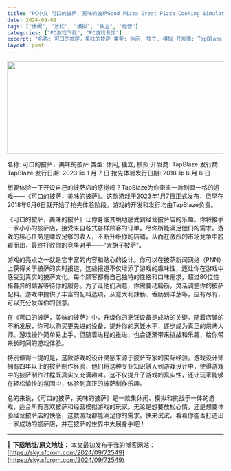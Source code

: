 ```yaml
---
title: "PC中文 可口的披萨，美味的披萨Good Pizza Great Pizza Cooking Simulator Game v5.23.0 1.57G"
date: 2024-09-09
tags: ["休闲", "放松", "模拟", "独立", "经营"]
categories: ["PC游戏下载", "PC游戏专区"]
excerpt: "名称: 可口的披萨，美味的披萨 类型: 休闲, 独立, 模拟 开发商: TapBlaze 发行商: TapBlaze 发行日期: 2023 年 1 月 7 日 抢先体验发行日期: 2018 年 6 月 6 日 想要体验一下开设自己的披萨店的感觉吗？TapBlaze为你带来一款别具一格的游戏——《可口&hellip;"
layout: post
---
```


<img class="aligncenter size-full wp-image-72550" src="https://sky.sfcrom.com/wp-content/uploads/2024/09/202409090757144.webp" alt="" width="660" height="215" />

名称: 可口的披萨，美味的披萨
类型: 休闲, 独立, 模拟
开发商: TapBlaze
发行商: TapBlaze
发行日期: 2023 年 1 月 7 日
抢先体验发行日期: 2018 年 6 月 6 日

想要体验一下开设自己的披萨店的感觉吗？TapBlaze为你带来一款别具一格的游戏——《可口的披萨，美味的披萨》。这款游戏于2023年1月7日正式发布，但早在2018年6月6日就开始了抢先体验阶段。游戏的开发和发行均由TapBlaze负责。

《可口的披萨，美味的披萨》让你身临其境地感受到经营披萨店的乐趣。你将接手一家小小的披萨店，接受来自各式各样顾客的订单，尽你所能满足他们的需求。游戏的核心任务是赚取足够的收入，不断升级你的店铺，从而在激烈的市场竞争中脱颖而出，最终打败你的竞争对手——“大胡子披萨”。

游戏的亮点之一就是它丰富的内容和贴心的设计。你可以在披萨新闻网络（PNN）上获得关于披萨的实时报道，这些报道不仅增添了游戏的趣味性，还让你在游戏中感受到真实的披萨文化。每个顾客都有自己独特的性格和口味需求，超过80位性格各异的顾客等待你的服务。为了让他们满意，你需要动脑筋，灵活调整你的披萨配料。游戏中提供了丰富的配料选项，从意大利辣肠、香肠到洋葱等，应有尽有，可以充分发挥你的创意。

在《可口的披萨，美味的披萨》中，升级你的烹饪设备是成功的关键。随着店铺的不断发展，你可以购买更先进的设备，提升你的烹饪水平，逐步成为真正的烘烤大师。游戏操作简单易上手，但随着进程的推进，也会逐渐带来挑战和乐趣，给你带来长时间的游戏体验。

特别值得一提的是，这款游戏的设计灵感来源于披萨专家的实际经验。游戏设计师拥有四年以上的披萨制作经验，他们将这种专业知识融入到游戏设计中，使得游戏中的披萨制作过程既真实又充满趣味。这不仅提升了游戏的真实性，还让玩家能够在轻松愉快的氛围中，体验到真正的披萨制作乐趣。

总的来说，《可口的披萨，美味的披萨》是一款集休闲、模拟和挑战于一体的游戏，适合所有喜欢披萨和经营模拟游戏的玩家。无论是想要放松心情，还是想要体验经营披萨店的快感，这款游戏都能满足你的需求。快来试试，看看你能否打造出一家成功的披萨店，并在披萨的世界中大展身手吧！

---
📖 **下载地址/原文地址：** 本文最初发布于我的博客网站：[https://sky.sfcrom.com/2024/09/72549](https://sky.sfcrom.com/2024/09/72549)
